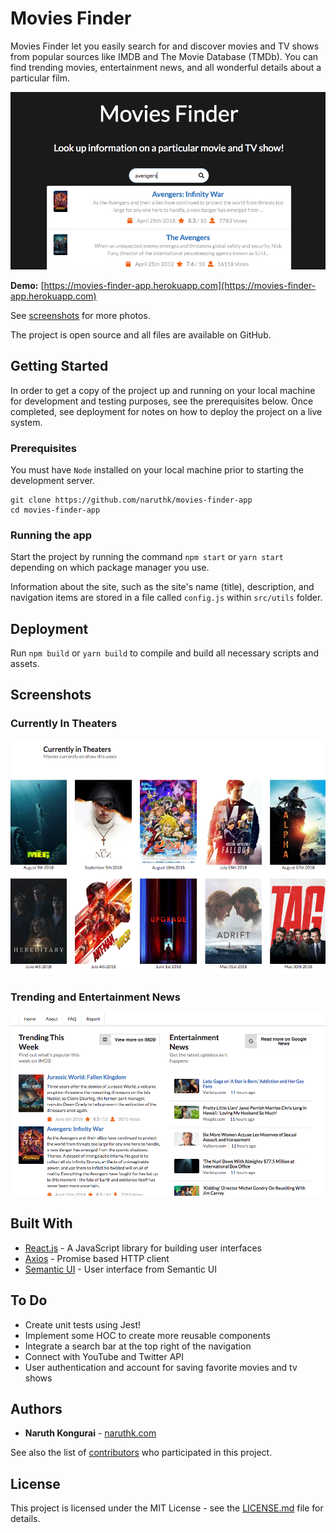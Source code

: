 # Movies Finder

Movies Finder let you easily search for and discover movies and TV shows from popular sources like IMDB and The Movie Database (TMDb). You can find trending movies, entertainment news, and all wonderful details about a particular film.

![Hero](screenshots/hero.png)

**Demo:** [https://movies-finder-app.herokuapp.com](https://movies-finder-app.herokuapp.com)

See [screenshots](#Screenshots) for more photos.

The project is open source and all files are available on GitHub.

## Getting Started

In order to get a copy of the project up and running on your local machine for development and testing purposes, see the prerequisites below. Once completed, see deployment for notes on how to deploy the project on a live system.

### Prerequisites

You must have `Node` installed on your local machine prior to starting the development server.

```text
git clone https://github.com/naruthk/movies-finder-app
cd movies-finder-app
```

### Running the app

Start the project by running the command `npm start` or `yarn start` depending on which package manager you use.

Information about the site, such as the site's name (title), description, and navigation items are stored in a file called `config.js` within `src/utils` folder.

## Deployment

Run `npm build` or `yarn build` to compile and build all necessary scripts and assets.

## Screenshots

### Currently In Theaters

![Currently In Cinema](screenshots/currently-in-cinema.png)

### Trending and Entertainment News

![Trending and Entertainment News](screenshots/trending-and-news.png)

## Built With

* [React.js](https://github.com/facebook/react) - A JavaScript library for building user interfaces
* [Axios](https://github.com/axios/axios) - Promise based HTTP client
* [Semantic UI](https://react.semantic-ui.com) - User interface from Semantic UI

## To Do

- Create unit tests using Jest!
- Implement some HOC to create more reusable components
- Integrate a search bar at the top right of the navigation
- Connect with YouTube and Twitter API
- User authentication and account for saving favorite movies and tv shows

## Authors

* **Naruth Kongurai** - [naruthk.com](https://narutk.com)

See also the list of [contributors](https://github.com/naruthk/movies-finder-app/contributors) who participated in this project.

## License

This project is licensed under the MIT License - see the [LICENSE.md](LICENSE.md) file for details.
